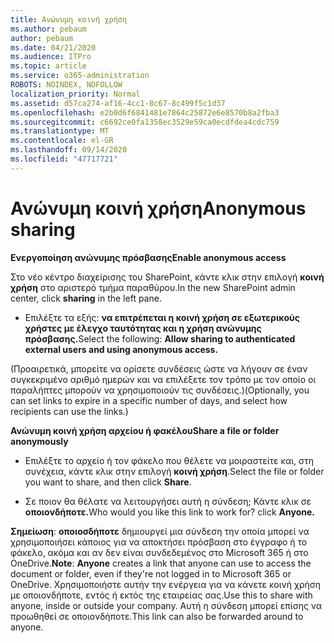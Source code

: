 ```yaml
---
title: Ανώνυμη κοινή χρήση
ms.author: pebaum
author: pebaum
ms.date: 04/21/2020
ms.audience: ITPro
ms.topic: article
ms.service: o365-administration
ROBOTS: NOINDEX, NOFOLLOW
localization_priority: Normal
ms.assetid: d57ca274-af16-4cc1-8c67-8c499f5c1d37
ms.openlocfilehash: e2b0d6f6841481e7864c25872e6e8570b8a2fba3
ms.sourcegitcommit: c6692ce0fa1358ec3529e59ca0ecdfdea4cdc759
ms.translationtype: MT
ms.contentlocale: el-GR
ms.lasthandoff: 09/14/2020
ms.locfileid: "47717721"
---
```

# <a name="anonymous-sharing"></a><span data-ttu-id="611e4-102">Ανώνυμη κοινή χρήση</span><span class="sxs-lookup"><span data-stu-id="611e4-102">Anonymous sharing</span></span>

 <span data-ttu-id="611e4-103">**Ενεργοποίηση ανώνυμης πρόσβασης**</span><span class="sxs-lookup"><span data-stu-id="611e4-103">**Enable anonymous access**</span></span>
  
<span data-ttu-id="611e4-104">Στο νέο κέντρο διαχείρισης του SharePoint, κάντε κλικ στην επιλογή **κοινή χρήση** στο αριστερό τμήμα παραθύρου.</span><span class="sxs-lookup"><span data-stu-id="611e4-104">In the new SharePoint admin center, click **sharing** in the left pane.</span></span> 
  
- <span data-ttu-id="611e4-105">Επιλέξτε τα εξής: **να επιτρέπεται η κοινή χρήση σε εξωτερικούς χρήστες με έλεγχο ταυτότητας και η χρήση ανώνυμης πρόσβασης.**</span><span class="sxs-lookup"><span data-stu-id="611e4-105">Select the following: **Allow sharing to authenticated external users and using anonymous access.**</span></span>
  
<span data-ttu-id="611e4-106">(Προαιρετικά, μπορείτε να ορίσετε συνδέσεις ώστε να λήγουν σε έναν συγκεκριμένο αριθμό ημερών και να επιλέξετε τον τρόπο με τον οποίο οι παραλήπτες μπορούν να χρησιμοποιούν τις συνδέσεις.)</span><span class="sxs-lookup"><span data-stu-id="611e4-106">(Optionally, you can set links to expire in a specific number of days, and select how recipients can use the links.)</span></span>
    
 <span data-ttu-id="611e4-107">**Ανώνυμη κοινή χρήση αρχείου ή φακέλου**</span><span class="sxs-lookup"><span data-stu-id="611e4-107">**Share a file or folder anonymously**</span></span>
  
- <span data-ttu-id="611e4-108">Επιλέξτε το αρχείο ή τον φάκελο που θέλετε να μοιραστείτε και, στη συνέχεια, κάντε κλικ στην επιλογή **κοινή χρήση**.</span><span class="sxs-lookup"><span data-stu-id="611e4-108">Select the file or folder you want to share, and then click **Share**.</span></span> 
    
- <span data-ttu-id="611e4-109">Σε ποιον θα θέλατε να λειτουργήσει αυτή η σύνδεση; Κάντε κλικ σε **οποιονδήποτε.**</span><span class="sxs-lookup"><span data-stu-id="611e4-109">Who would you like this link to work for? click **Anyone.**</span></span>
  
 <span data-ttu-id="611e4-110">**Σημείωση**: **οποιοσδήποτε** δημιουργεί μια σύνδεση την οποία μπορεί να χρησιμοποιήσει κάποιος για να αποκτήσει πρόσβαση στο έγγραφο ή το φάκελο, ακόμα και αν δεν είναι συνδεδεμένος στο Microsoft 365 ή στο OneDrive.</span><span class="sxs-lookup"><span data-stu-id="611e4-110">**Note**: **Anyone** creates a link that anyone can use to access the document or folder, even if they're not logged in to Microsoft 365 or OneDrive.</span></span> <span data-ttu-id="611e4-111">Χρησιμοποιήστε αυτήν την ενέργεια για να κάνετε κοινή χρήση με οποιονδήποτε, εντός ή εκτός της εταιρείας σας.</span><span class="sxs-lookup"><span data-stu-id="611e4-111">Use this to share with anyone, inside or outside your company.</span></span> <span data-ttu-id="611e4-112">Αυτή η σύνδεση μπορεί επίσης να προωθηθεί σε οποιονδήποτε.</span><span class="sxs-lookup"><span data-stu-id="611e4-112">This link can also be forwarded around to anyone.</span></span> 
    

